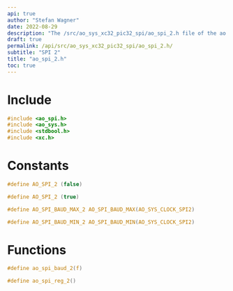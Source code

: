 ```yaml
---
api: true
author: "Stefan Wagner"
date: 2022-08-29
description: "The /src/ao_sys_xc32_pic32_spi/ao_spi_2.h file of the ao real-time operating system."
draft: true
permalink: /api/src/ao_sys_xc32_pic32_spi/ao_spi_2.h/
subtitle: "SPI 2"
title: "ao_spi_2.h"
toc: true
---
```


# Include

```c
#include <ao_spi.h>
#include <ao_sys.h>
#include <stdbool.h>
#include <xc.h>
```

# Constants

```c
#define AO_SPI_2 (false)
```

```c
#define AO_SPI_2 (true)
```

```c
#define AO_SPI_BAUD_MAX_2 AO_SPI_BAUD_MAX(AO_SYS_CLOCK_SPI2)
```

```c
#define AO_SPI_BAUD_MIN_2 AO_SPI_BAUD_MIN(AO_SYS_CLOCK_SPI2)
```

# Functions

```c
#define ao_spi_baud_2(f)
```

```c
#define ao_spi_reg_2()
```
